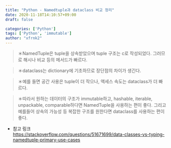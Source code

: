 ```yaml
---
title: "Python - Namedtuple과 dataclass 비교 정리"
date: 2020-11-18T14:10:57+09:00
draft: false

categories: ['Python']
tags: ['Python', 'immutable']
author: "xfrnk2"
---
```

> ＊NamedTuple은 tuple을 상속받았으며 tuple 구조는 c로 작성되었다. 그러므로 해시나 비교 등의 메서드가 빠르다.
  
> ＊dataclass는 dictionary에 기초하므로 장단점의 차이가 생긴다.
  
> ＊예를 들면 공간 사용은 tuple이 더 작으나, 액세스 속도는 dataclass가 더 빠르다.
  
> ＊따라서 원하는 데이터의 구조가 immutable하고, hashable, iterable, unpackable, comparable하다면 NamedTuple을 사용하는 편이 좋다. 그리고 예를들어 상속의 가능성 등 복잡한 구조를 원한다면  dataclass를 사용하는 편이 좋다.
  
  
+ 참고 링크  
https://stackoverflow.com/questions/51671699/data-classes-vs-typing-namedtuple-primary-use-cases
